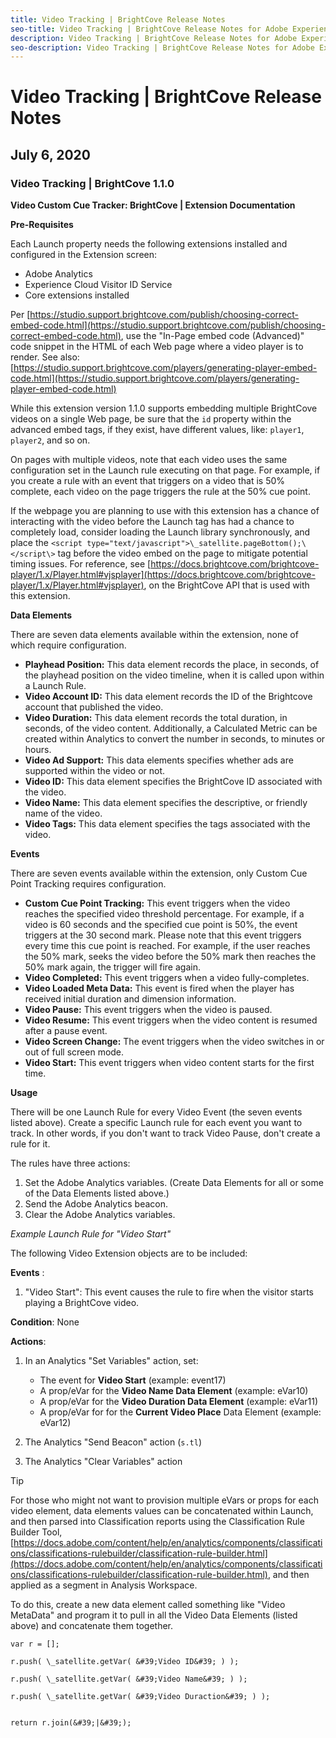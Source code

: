 ```yaml
---
title: Video Tracking | BrightCove Release Notes
seo-title: Video Tracking | BrightCove Release Notes for Adobe Experience Platform Launch
description: Video Tracking | BrightCove Release Notes for Adobe Experience Platform Launch
seo-description: Video Tracking | BrightCove Release Notes for Adobe Experience Platform Launch
---
```


# Video Tracking | BrightCove Release Notes

## July 6, 2020

### Video Tracking | BrightCove  1.1.0

**Video Custom Cue Tracker: BrightCove | Extension Documentation**

**Pre-Requisites**

Each Launch property needs the following extensions installed and configured in the Extension screen:

* Adobe Analytics
* Experience Cloud Visitor ID Service
* Core extensions installed

Per [https://studio.support.brightcove.com/publish/choosing-correct-embed-code.html](https://studio.support.brightcove.com/publish/choosing-correct-embed-code.html), use the &quot;In-Page embed code (Advanced)&quot; code snippet in the HTML of each Web page where a video player is to render. See also: [https://studio.support.brightcove.com/players/generating-player-embed-code.html](https://studio.support.brightcove.com/players/generating-player-embed-code.html)

While this extension version 1.1.0 supports embedding multiple BrightCove videos on a single Web page, be sure that the `id` property within the advanced embed tags, if they exist, have different values, like: `player1`, `player2`, and so on.

On pages with multiple videos, note that each video uses the same configuration set in the Launch rule executing on that page. For example, if you create a rule with an event that triggers on a video that is 50% complete, each video on the page triggers the rule at the 50% cue point.

If the webpage you are planning to use with this extension has a chance of interacting with the video before the Launch tag has had a chance to completely load, consider loading the Launch library synchronously, and place the `<script type="text/javascript">\_satellite.pageBottom();\</script\>` tag before the video embed on the page to mitigate potential timing issues. For reference, see [https://docs.brightcove.com/brightcove-player/1.x/Player.html#vjsplayer](https://docs.brightcove.com/brightcove-player/1.x/Player.html#vjsplayer), on the BrightCove API that is used with this extension.

**Data Elements**

There are seven data elements available within the extension, none of which require configuration.

* **Playhead Position:** This data element records the place, in seconds, of the playhead position on the video timeline, when it is called upon within a Launch Rule.
* **Video Account ID:** This data element records the ID of the Brightcove account that published the video.
* **Video Duration:** This data element records the total duration, in seconds, of the video content. Additionally, a Calculated Metric can be created within Analytics to convert the number in seconds, to minutes or hours.
* **Video Ad Support:** This data elements specifies whether ads are supported within the video or not.
* **Video ID:** This data element specifies the BrightCove ID associated with the video.
* **Video Name:** This data element specifies the descriptive, or friendly name of the video.
* **Video Tags:** This data element specifies the tags associated with the video.

**Events**

There are seven events available within the extension, only Custom Cue Point Tracking requires configuration.

* **Custom Cue Point Tracking:** This event triggers when the video reaches the specified video threshold percentage. For example, if a video is 60 seconds and the specified cue point is 50%, the event triggers at the 30 second mark.
  Please note that this event triggers every time this cue point is reached. For example, if the user reaches the 50% mark, seeks the video before the 50% mark then reaches the 50% mark again, the trigger will fire again.
* **Video Completed:** This event triggers when a video fully-completes.
* **Video Loaded Meta Data:** This event is fired when the player has received initial duration and dimension information.
* **Video Pause:** This event triggers when the video is paused.
* **Video Resume:** This event triggers when the video content is resumed after a pause event.
* **Video Screen Change:** The event triggers when the video switches in or out of full screen mode.
* **Video Start:** This event triggers when video content starts for the first time.

**Usage**

There will be one Launch Rule for every Video Event (the seven events listed above). Create a specific Launch rule for each event you want to track. In other words, if you don&#39;t want to track Video Pause, don&#39;t create a rule for it.

The rules have three actions:

1. Set the Adobe Analytics variables. (Create Data Elements for all or some of the Data Elements listed above.)
1. Send the Adobe Analytics beacon.
1. Clear the Adobe Analytics variables.

_Example Launch Rule for &quot;Video Start&quot;_

The following Video Extension objects are to be included:

**Events** :

1. &quot;Video Start&quot;: This event causes the rule to fire when the visitor starts playing a BrightCove video.

**Condition**: None

**Actions**:

1. In an Analytics &quot;Set Variables&quot; action, set:

    * The event for **Video Start** (example: event17)
    * A prop/eVar for the **Video Name Data Element** (example: eVar10)
    * A prop/eVar for the **Video Duration Data Element** (example: eVar11)
    * A prop/eVar for for the **Current Video Place** Data Element (example: eVar12)

1. The Analytics &quot;Send Beacon&quot; action (`s.tl`)
1. The Analytics &quot;Clear Variables&quot; action

>[!Tip]
>
>For those who might not want to provision multiple eVars or props for each video element, data elements values can be concatenated within Launch, and then parsed into Classification reports using the Classification Rule Builder Tool, [https://docs.adobe.com/content/help/en/analytics/components/classifications/classifications-rulebuilder/classification-rule-builder.html](https://docs.adobe.com/content/help/en/analytics/components/classifications/classifications-rulebuilder/classification-rule-builder.html), and then applied as a segment in Analysis Workspace.
>
>To do this, create a new data element called something like &quot;Video MetaData&quot; and program it to pull in all the Video Data Elements (listed above) and concatenate them together.

```
var r = [];

r.push( \_satellite.getVar( &#39;Video ID&#39; ) );

r.push( \_satellite.getVar( &#39;Video Name&#39; ) );

r.push( \_satellite.getVar( &#39;Video Duraction&#39; ) );


return r.join(&#39;|&#39;);
```
